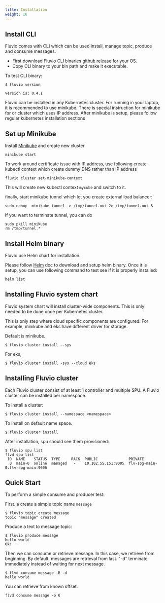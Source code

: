 ```yaml
---
title: Installation
weight: 10
---
```


## Install CLI

Fluvio comes with CLI which can be used install, manage topic, produce and consume messages.

* First download Fluvio CLI binaries [github release](https://github.com/infinyon/fluvio/releases) for your OS.
* Copy CLI binary to your bin path and make it executable.

To test CLI binary:
```
$ fluvio version

version is: 0.4.1
```

Fluvio can be installed in any Kubernetes cluster.  For running in your laptop, it is recommended to use minikube.  There is special instruction for minikube for or cluster which uses IP address.  After minikube is setup, please follow regular kubernetes installation sections

## Set up Minikube

Install [Minikube](https://www.fluvio.io/docs/getting-started/minikube/) and create new cluster

```
minikube start
```

To work around certificate issue with IP address, use following create kubectl context which create dummy DNS rather than IP address
```
fluvio cluster set-minikube-context
```

This will create new kubectl context ```mycube``` and switch to it.

finally, start minikube tunnel which let you create external load balancer:

```
sudo nohup  minikube tunnel  > /tmp/tunnel.out 2> /tmp/tunnel.out &
```

If you want to terminate tunnel, you can do
```
sudo pkill minikube
rm /tmp/tunnel.*
```

## Install Helm binary

Fluvio use Helm chart for installation.

Please follow [Helm](https://helm.sh) doc to download and setup helm binary.  Once it is setup, you can use following command to test see if it is properly installed:

```
helm list
```


## Installing Fluvio system chart

Fluvio system chart will install cluster-wide components.  This is only needed to be done once per Kubernetes cluster.  

This is only step where cloud specific components are configured.  For example, minikube and eks have different driver for storage.

Default is minikube.

```
$ fluvio cluster install --sys
```

For eks,
```
$ fluvio cluster install -sys --cloud eks
```


## Installing Fluvio cluster

Each Fluvio cluster consist of at least 1 controller and multiple SPU. A Fluvio cluster can be installed per namespace.  

To install a cluster:
```
$ fluvio cluster install --namespace <namespace>
```

To install on default name space.
```
$ fluvio cluster install
```

After installation, spu should see them provisioned:
```
$ fluvio spu list
flvd spu list
 ID  NAME    STATUS  TYPE     RACK  PUBLIC              PRIVATE 
  0  main-0  online  managed   -    10.102.55.151:9005  flv-spg-main-0.flv-spg-main:9006 
```

## Quick Start

To perform a simple consume and producer test:

First. a create a simple topic name ```message```

```
$ fluvio topic create message
topic "message" created
```

Produce a text to message topic:
```
$ fluvio produce message
hello world
Ok!
```
Then we can consume or retrieve message.  In this case, we retrieve from beginning.  By default, messages are retrieval from last.  "-d" terminate immediately instead of waiting for next message.
```
$ flvd consume message -B -d
hello world
```

You can retrieve from known offset. 
```
flvd consume message -o 0
```
